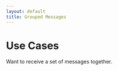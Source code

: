 ```yaml
---
layout: default
title: Grouped Messages
---
```

# Use Cases

Want to receive a set of messages together.
